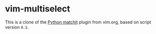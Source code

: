 vim-multiselect
===============

This is a clone of the [Python matchit](http://www.vim.org/scripts/script.php?script_id=386)
plugin from vim.org, based on script version `0.5`.

